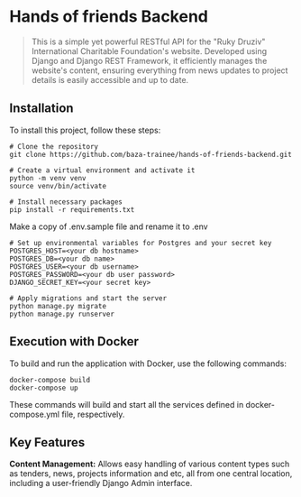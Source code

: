 # Hands of friends Backend

> This is a simple yet powerful RESTful API for the "Ruky Druziv" International Charitable Foundation's website.
> Developed using Django and Django REST Framework, it efficiently manages the website's content, ensuring everything
> from
> news updates to project details is easily accessible and up to date.

## Installation

To install this project, follow these steps:

```shell
# Clone the repository
git clone https://github.com/baza-trainee/hands-of-friends-backend.git

# Create a virtual environment and activate it
python -m venv venv
source venv/bin/activate

# Install necessary packages
pip install -r requirements.txt
```

Make a copy of .env.sample file and rename it to .env

```shell
# Set up environmental variables for Postgres and your secret key
POSTGRES_HOST=<your db hostname>
POSTGRES_DB=<your db name>
POSTGRES_USER=<your db username>
POSTGRES_PASSWORD=<your db user password>
DJANGO_SECRET_KEY=<your secret key>
```

```shell
# Apply migrations and start the server
python manage.py migrate
python manage.py runserver
```

## Execution with Docker

To build and run the application with Docker, use the following commands:

```shell
docker-compose build
docker-compose up
```

These commands will build and start all the services defined in docker-compose.yml file, respectively.

## Key Features

**Content Management:** Allows easy handling of various content types such as tenders, news, projects information and
etc, all from one central location, including a user-friendly Django Admin interface.